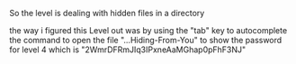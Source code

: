 So the level is dealing with hidden files in a directory

the way i figured this Level out was by using the "tab" key to autocomplete the command to open the file "...Hiding-From-You" to show the password for level 4 which is "2WmrDFRmJIq3IPxneAaMGhap0pFhF3NJ"